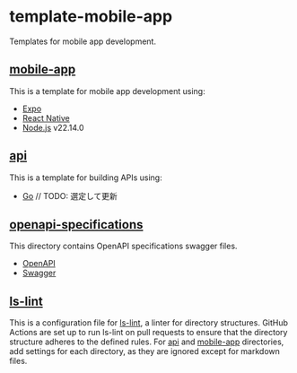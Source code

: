 # template-mobile-app

Templates for mobile app development.

## [mobile-app](./mobile-app)

This is a template for mobile app development using:

- [Expo](https://expo.dev/)
- [React Native](https://reactnative.dev/)
- [Node.js](https://nodejs.org/) v22.14.0

## [api](./api)

This is a template for building APIs using:

- [Go](https://go.dev/) // TODO: 選定して更新

## [openapi-specifications](./openapi-specifications)

This directory contains OpenAPI specifications swagger files.

- [OpenAPI](https://www.openapis.org/)
- [Swagger](https://swagger.io/)

## [ls-lint](./.ls-lint.yml)

This is a configuration file for [ls-lint](https://ls-lint.org/), a linter for directory structures.
GitHub Actions are set up to run ls-lint on pull requests to ensure that the directory structure adheres to the defined rules.
For [api](./api) and [mobile-app](./mobile-app) directories, add settings for each directory, as they are ignored except for markdown files.
